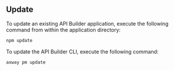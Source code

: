 <!-- Legacy shortcode for release notes on versions that don't have the updates UI -->
## Update
To update an existing API Builder application, execute the following command from within the application directory:
```bash
npm update
```

To update the API Builder CLI, execute the following command:
```bash
axway pm update
```